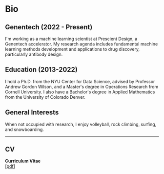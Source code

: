 # Bio

## Genentech (2022 - Present)
I'm working as a machine learning scientist at Prescient Design, a Genentech accelerator.
My research agenda includes fundamental machine learning methods development and applications to drug discovery, particularly antibody design.

## Education (2013-2022)
I hold a Ph.D. from the NYU Center for Data Science, advised by Professor Andrew Gordon Wilson, and a Master's degree in Operations Research from Cornell University. 
I also have a Bachelor's degree in Applied Mathematics from the University of Colorado Denver. 

## General Interests
When not occupied with research, I enjoy volleyball, rock climbing, surfing, and snowboarding.

---

## CV
**Curriculum Vitae**  
[[pdf]](/files/samuel_stanton_cv.pdf)